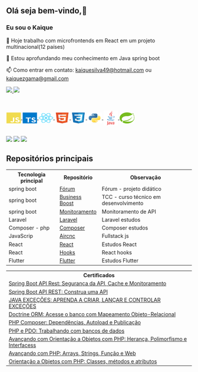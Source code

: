 ## Olá seja bem-vindo,👋
### Eu sou o Kaique


🔭 Hoje trabalho com microfrontends em React em um projeto multinacional(12 países)

🌱 Estou aprofundando meu conhecimento em Java spring boot

📫 Como entrar em contato: kaiquesilva49@hotmail.com ou kaiquezgama@gmail.com

<div>
  <a href="https://github.com/karlgama">
  <img height="180em" src="https://github-readme-stats.vercel.app/api?username=karlgama&show_icons=true&theme=merko&include_all_commits=true&count_private=true"/>
  <img height="180em" src="https://github-readme-stats.vercel.app/api/top-langs/?username=karlgama&layout=compact&langs_count=7&theme=merko"/>
</div>
  
  ##
  
  <div style="display: inline_block"><br>
  <img align="center" alt="Js" height="30" width="40" src="https://raw.githubusercontent.com/devicons/devicon/master/icons/javascript/javascript-plain.svg">
  <img align="center" alt="Ts" height="30" width="40" src="https://raw.githubusercontent.com/devicons/devicon/master/icons/typescript/typescript-plain.svg">
  <img align="center" alt="React" height="30" width="40" src="https://raw.githubusercontent.com/devicons/devicon/master/icons/react/react-original.svg">
  <img align="center" alt="HTML" height="30" width="40" src="https://raw.githubusercontent.com/devicons/devicon/master/icons/html5/html5-original.svg">
  <img align="center" alt="CSS" height="30" width="40" src="https://raw.githubusercontent.com/devicons/devicon/master/icons/css3/css3-original.svg">
  <img align="center" alt="Python" height="30" width="40" src="https://raw.githubusercontent.com/devicons/devicon/master/icons/python/python-original.svg">
   <img align="center" alt="java" height="40" width="40" src="https://raw.githubusercontent.com/karlgama/karlgama/main/icons/java-original-wordmark.svg">
    <img align="center" alt="spring" height="30" width="40" src="https://raw.githubusercontent.com/karlgama/karlgama/main/icons/spring-original.svg">
</div>

  ##

  <div>
      <a href="https://www.youtube.com/channel/UCKuwlgtr8oQ2UrnZxMB2lLg" target="_blank"><img src="https://img.shields.io/badge/YouTube-FF0000?style=for-the-badge&logo=youtube&logoColor=white" target="_blank"></a>
  <a href="https://www.instagram.com/karlgama/" target="_blank"><img src="https://img.shields.io/badge/-Instagram-%23E4405F?style=for-the-badge&logo=instagram&logoColor=white" target="_blank"></a>  
  <a href="https://www.linkedin.com/in/kaique-silva-/" target="_blank"><img src="https://img.shields.io/badge/-LinkedIn-%230077B5?style=for-the-badge&logo=linkedin&logoColor=white" target="_blank"></a>
    <a>
    <img href="https://img.shields.io/badge/Twitter-1DA1F2?style=for-the-badge&logo=twitter&logoColor=white" target="_blank">
    </a>
  </div>

  ## Repositórios principais
  <table>
    <th>Tecnologia principal</th>
    <th>Repositório</th>
    <th>Observação</th>
    <tr>
      <td>spring boot</td>
      <td><a href="https://github.com/karlgama/forum-alura" target="_blank">Fórum</a></td>
      <td>Fórum - projeto didático</td>
    </tr>
    <tr>
      <td>spring boot</td>
      <td><a href="https://github.com/VisumIT/business-boost-api" target="_blank">Business Boost</a></td>
      <td>TCC - curso técnico em desenvolvimento</td>
    </tr>
    <tr>
      <td>spring boot</td>
      <td><a href="https://github.com/karlgama/monitoramento-spring" target="_blank">Monitoramento</a></td>
      <td>Monitoramento de API</td>
    </tr>
    <tr>
      <td>Laravel</td>
      <td><a href="https://github.com/karlgama/laravel-estudos" target="_blank">Laravel</a></td>
      <td>Laravel estudos</td>
    </tr>
    <tr>
      <td>Composer - php</td>
      <td><a href="https://github.com/karlgama/composer-estudos" target="_blank">Composer</a></td>
      <td>Composer estudos</td>
    </tr>
    <tr>
      <td>JavaScrip</td>
      <td><a href="https://github.com/karlgama/aircnc" target="_blank">Aircnc</a></td>
      <td>Fullstack js</td>
    </tr>
    <tr>
      <td>React</td>
      <td><a href="https://github.com/karlgama/react-udemy" target="_blank">React</a></td>
      <td>Estudos React</td>
    </tr>
    <tr>
      <td>React</td>
      <td><a href="https://github.com/karlgama/react-hooks" target="_blank">Hooks</a></td>
      <td>React hooks</td>
    </tr>
    <tr>
      <td>Flutter</td>
      <td><a href="https://github.com/karlgama/flutter-bytebank" target="_blank">Flutter</a></td>
      <td>Estudos Flutter</td>
    </tr>

  </table>

  
  
  <table style="
    overflow-y: hidden;
">
    <th>Certificados</th>
    <tr>
      <td><a href="https://cursos.alura.com.br/certificate/ec00e1c5-f074-4f20-9a39-c8a9c72b9fca">Spring Boot API Rest:  Segurança da API, Cache e Monitoramento</a>
      </td>
    <tr>      
    <tr>
      <td><a href="https://cursos.alura.com.br/certificate/f1ad68a5-f9ba-46fe-a908-c508b585a05b">Spring Boot API REST: Construa uma API</a>
      </td>
    <tr>      
    <tr>
      <td><a href="https://cursos.alura.com.br/certificate/kaique-grangeiro/java-excecoes">JAVA EXCEÇÕES: APRENDA A CRIAR, LANÇAR E CONTROLAR EXCEÇÕES</a>
      </td>
    <tr>    
    <tr>
      <td><a href="https://cursos.alura.com.br/user/kaique-grangeiro/fullCertificate/b76452be16176e9cc9febe72a2ba0eaf">Doctrine ORM: Acesse o banco com Mapeamento Objeto-Relacional</a>
      </td>
    <tr>
    <tr>
      <td><a href="https://cursos.alura.com.br/user/kaique-grangeiro/fullCertificate/b76452be16176e9cc9febe72a2ba0eaf">PHP Composer: Dependências, Autoload e Publicação</a>
      </td>
    <tr>
    <tr>
      <td><a href="https://cursos.alura.com.br/user/kaique-grangeiro/fullCertificate/b76452be16176e9cc9febe72a2ba0eaf">PHP e PDO: Trabalhando com bancos de dados</a>
      </td>
    <tr> 
    <tr>
      <td><a href="https://cursos.alura.com.br/user/kaique-grangeiro/fullCertificate/b76452be16176e9cc9febe72a2ba0eaf">Avançando com Orientação a Objetos com PHP: Herança, Polimorfismo e Interfacess</a>
      </td>
    <tr>
    <tr>
      <td><a href="https://cursos.alura.com.br/user/kaique-grangeiro/fullCertificate/b76452be16176e9cc9febe72a2ba0eaf">Avançando com PHP: Arrays, Strings, Função e Web</a>
      </td>
    <tr>
    <tr>
      <td><a href="https://cursos.alura.com.br/user/kaique-grangeiro/fullCertificate/b76452be16176e9cc9febe72a2ba0eaf">Orientação a Objetos com PHP: Classes, métodos e atributos</a>
      </td>
    <tr>
  </table>
  

  
